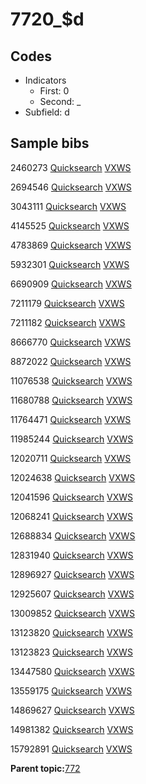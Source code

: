# 7720\_$d

## Codes

-   Indicators
    -   First: 0
    -   Second: \_
-   Subfield: d

## Sample bibs

2460273 [Quicksearch](https://search.library.yale.edu/catalog/2460273) [VXWS](http://prodorbis.library.yale.edu:7014/vxws/GetHoldingsService?bibId=2460273)

2694546 [Quicksearch](https://search.library.yale.edu/catalog/2694546) [VXWS](http://prodorbis.library.yale.edu:7014/vxws/GetHoldingsService?bibId=2694546)

3043111 [Quicksearch](https://search.library.yale.edu/catalog/3043111) [VXWS](http://prodorbis.library.yale.edu:7014/vxws/GetHoldingsService?bibId=3043111)

4145525 [Quicksearch](https://search.library.yale.edu/catalog/4145525) [VXWS](http://prodorbis.library.yale.edu:7014/vxws/GetHoldingsService?bibId=4145525)

4783869 [Quicksearch](https://search.library.yale.edu/catalog/4783869) [VXWS](http://prodorbis.library.yale.edu:7014/vxws/GetHoldingsService?bibId=4783869)

5932301 [Quicksearch](https://search.library.yale.edu/catalog/5932301) [VXWS](http://prodorbis.library.yale.edu:7014/vxws/GetHoldingsService?bibId=5932301)

6690909 [Quicksearch](https://search.library.yale.edu/catalog/6690909) [VXWS](http://prodorbis.library.yale.edu:7014/vxws/GetHoldingsService?bibId=6690909)

7211179 [Quicksearch](https://search.library.yale.edu/catalog/7211179) [VXWS](http://prodorbis.library.yale.edu:7014/vxws/GetHoldingsService?bibId=7211179)

7211182 [Quicksearch](https://search.library.yale.edu/catalog/7211182) [VXWS](http://prodorbis.library.yale.edu:7014/vxws/GetHoldingsService?bibId=7211182)

8666770 [Quicksearch](https://search.library.yale.edu/catalog/8666770) [VXWS](http://prodorbis.library.yale.edu:7014/vxws/GetHoldingsService?bibId=8666770)

8872022 [Quicksearch](https://search.library.yale.edu/catalog/8872022) [VXWS](http://prodorbis.library.yale.edu:7014/vxws/GetHoldingsService?bibId=8872022)

11076538 [Quicksearch](https://search.library.yale.edu/catalog/11076538) [VXWS](http://prodorbis.library.yale.edu:7014/vxws/GetHoldingsService?bibId=11076538)

11680788 [Quicksearch](https://search.library.yale.edu/catalog/11680788) [VXWS](http://prodorbis.library.yale.edu:7014/vxws/GetHoldingsService?bibId=11680788)

11764471 [Quicksearch](https://search.library.yale.edu/catalog/11764471) [VXWS](http://prodorbis.library.yale.edu:7014/vxws/GetHoldingsService?bibId=11764471)

11985244 [Quicksearch](https://search.library.yale.edu/catalog/11985244) [VXWS](http://prodorbis.library.yale.edu:7014/vxws/GetHoldingsService?bibId=11985244)

12020711 [Quicksearch](https://search.library.yale.edu/catalog/12020711) [VXWS](http://prodorbis.library.yale.edu:7014/vxws/GetHoldingsService?bibId=12020711)

12024638 [Quicksearch](https://search.library.yale.edu/catalog/12024638) [VXWS](http://prodorbis.library.yale.edu:7014/vxws/GetHoldingsService?bibId=12024638)

12041596 [Quicksearch](https://search.library.yale.edu/catalog/12041596) [VXWS](http://prodorbis.library.yale.edu:7014/vxws/GetHoldingsService?bibId=12041596)

12068241 [Quicksearch](https://search.library.yale.edu/catalog/12068241) [VXWS](http://prodorbis.library.yale.edu:7014/vxws/GetHoldingsService?bibId=12068241)

12688834 [Quicksearch](https://search.library.yale.edu/catalog/12688834) [VXWS](http://prodorbis.library.yale.edu:7014/vxws/GetHoldingsService?bibId=12688834)

12831940 [Quicksearch](https://search.library.yale.edu/catalog/12831940) [VXWS](http://prodorbis.library.yale.edu:7014/vxws/GetHoldingsService?bibId=12831940)

12896927 [Quicksearch](https://search.library.yale.edu/catalog/12896927) [VXWS](http://prodorbis.library.yale.edu:7014/vxws/GetHoldingsService?bibId=12896927)

12925607 [Quicksearch](https://search.library.yale.edu/catalog/12925607) [VXWS](http://prodorbis.library.yale.edu:7014/vxws/GetHoldingsService?bibId=12925607)

13009852 [Quicksearch](https://search.library.yale.edu/catalog/13009852) [VXWS](http://prodorbis.library.yale.edu:7014/vxws/GetHoldingsService?bibId=13009852)

13123820 [Quicksearch](https://search.library.yale.edu/catalog/13123820) [VXWS](http://prodorbis.library.yale.edu:7014/vxws/GetHoldingsService?bibId=13123820)

13123823 [Quicksearch](https://search.library.yale.edu/catalog/13123823) [VXWS](http://prodorbis.library.yale.edu:7014/vxws/GetHoldingsService?bibId=13123823)

13447580 [Quicksearch](https://search.library.yale.edu/catalog/13447580) [VXWS](http://prodorbis.library.yale.edu:7014/vxws/GetHoldingsService?bibId=13447580)

13559175 [Quicksearch](https://search.library.yale.edu/catalog/13559175) [VXWS](http://prodorbis.library.yale.edu:7014/vxws/GetHoldingsService?bibId=13559175)

14869627 [Quicksearch](https://search.library.yale.edu/catalog/14869627) [VXWS](http://prodorbis.library.yale.edu:7014/vxws/GetHoldingsService?bibId=14869627)

14981382 [Quicksearch](https://search.library.yale.edu/catalog/14981382) [VXWS](http://prodorbis.library.yale.edu:7014/vxws/GetHoldingsService?bibId=14981382)

15792891 [Quicksearch](https://search.library.yale.edu/catalog/15792891) [VXWS](http://prodorbis.library.yale.edu:7014/vxws/GetHoldingsService?bibId=15792891)

**Parent topic:**[772](../../tags/772/772.md)

